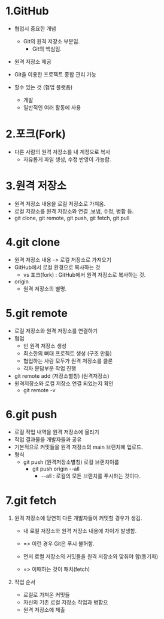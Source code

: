 1.GitHub
========
   * 협업시 중요한 개념
      - Git의 원격 저장소 부분임.
          - Git의 핵심임.

   * 원격 저장소 제공
   * Git을 이용한 프로젝트 종합 관리 가능
   * 할수 있는 것 (협업 플랫폼)
       - 개발
       - 일반적인 여러 활동에 사용

2.포크(Fork)
============
   * 다른 사람의 원격 저장소를 내 계정으로 복사
       - 자유롭게 파일 생성, 수정 반영이 가능함.

3.원격 저장소
============
   * 원격 저장소 내용을 로컬 저장소로 가져옴.
   * 로컬 저장소를 원격 저장소와 연결 ,보냄, 수정, 병합 등.
   * git clone, git remote, git push, git fetch, git pull

4.git clone
=============
   * 원격 저장소 내용 -> 로컬 저장소로 가져오기
   * GitHub에서 로컬 환경으로 복사하는 것
       - vs 포크(fork) : GitHub에서 원격 저장소로 복사하는 것.
   * origin
       - 원격 저장소의 별명.

5.git remote
=============
   * 로컬 저장소와 원격 저장소를 연결하기
   * 협업 
       - 빈 원격 저장소 생성
       - 최소한의 뼈대 프로젝트 생성 (구조 만듦)
       - 협업하는 사람 모두가 원격 저장소를 클론 
       - 각자 분담부분 작업 진행
   * git remote add (저장소별칭) (원격저장소)
   * 원격저장소와 로컬 저장소 연결 되었는지 확인
       - git remote -v

6.git push
============
   * 로컬 작업 내역을 원격 저장소에 올리기
   * 작업 결과물을 개발자들과 공유
   * 기본적으로 커밋들을 원격 저장소의 main 브랜치에 업로드.
   * 형식
       - git push (원격저장소별칭) 로컬 브랜치이름
            - git push origin --all
                - --all : 로컬의 모든 브랜치를 푸시하는 것이다.          

7.git fetch 
==============
   1. 원격 저장소에 당연히 다른 개발자들이 커밋할 경우가 생김.
       - 내 로컬 저장소와 원격 저장소 내용에 차이가 발생함.
       - => 이런 경우 Git은 푸시 불허함.

       - 먼저 로컬 저장소의 커밋들을 원격 저장소와 맞춰야 함(동기화)
       - => 이때하는 것이 패치(fetch)

   2. 작업 순서
       - 로컬로 가져온 커밋들
       - 자신의 기존 로컬 저장소 작업과 병합으
       - 원격 저장소에 제출
       